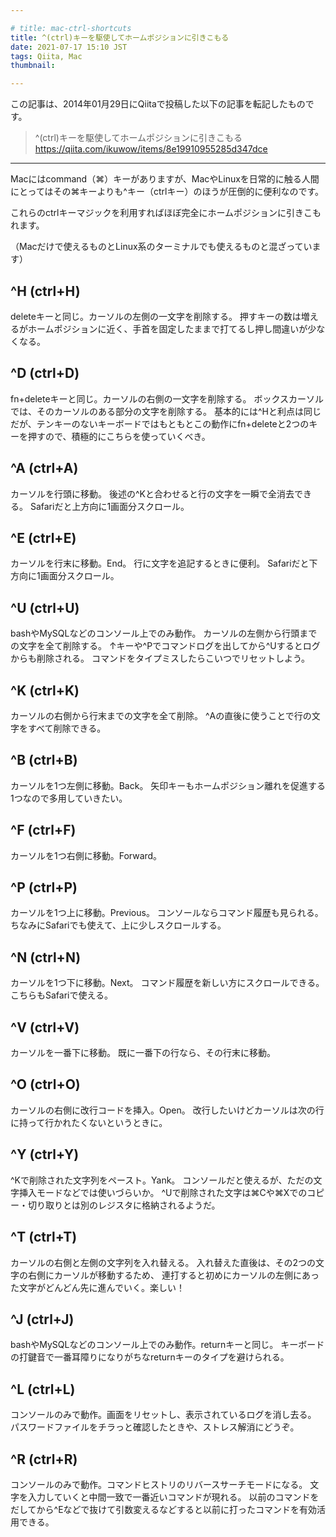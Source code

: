 ```yaml
---

# title: mac-ctrl-shortcuts
title: ^(ctrl)キーを駆使してホームポジションに引きこもる
date: 2021-07-17 15:10 JST
tags: Qiita, Mac
thumbnail:

---
```


この記事は、2014年01月29日にQiitaで投稿した以下の記事を転記したものです。

> ^(ctrl)キーを駆使してホームポジションに引きこもる  
> https://qiita.com/ikuwow/items/8e19910955285d347dce

---

Macにはcommand（⌘）キーがありますが、MacやLinuxを日常的に触る人間にとってはその⌘キーよりも^キー（ctrlキー）のほうが圧倒的に便利なのです。

これらのctrlキーマジックを利用すればほぼ完全にホームポジションに引きこもれます。

（Macだけで使えるものとLinux系のターミナルでも使えるものと混ざっています）

## ^H (ctrl+H)

deleteキーと同じ。カーソルの左側の一文字を削除する。
押すキーの数は増えるがホームポジションに近く、手首を固定したままで打てるし押し間違いが少なくなる。

## ^D (ctrl+D)

fn+deleteキーと同じ。カーソルの右側の一文字を削除する。
ボックスカーソルでは、そのカーソルのある部分の文字を削除する。
基本的には^Hと利点は同じだが、テンキーのないキーボードではもともとこの動作にfn+deleteと2つのキーを押すので、積極的にこちらを使っていくべき。

## ^A (ctrl+A)

カーソルを行頭に移動。
後述の^Kと合わせると行の文字を一瞬で全消去できる。
Safariだと上方向に1画面分スクロール。

## ^E (ctrl+E)

カーソルを行末に移動。End。
行に文字を追記するときに便利。
Safariだと下方向に1画面分スクロール。

## ^U (ctrl+U)

bashやMySQLなどのコンソール上でのみ動作。
カーソルの左側から行頭までの文字を全て削除する。
↑キーや^Pでコマンドログを出してから^Uするとログからも削除される。
コマンドをタイプミスしたらこいつでリセットしよう。

## ^K (ctrl+K)

カーソルの右側から行末までの文字を全て削除。
^Aの直後に使うことで行の文字をすべて削除できる。

## ^B (ctrl+B)

カーソルを1つ左側に移動。Back。
矢印キーもホームポジション離れを促進する1つなので多用していきたい。

## ^F (ctrl+F)

カーソルを1つ右側に移動。Forward。

## ^P (ctrl+P)

カーソルを1つ上に移動。Previous。
コンソールならコマンド履歴も見られる。
ちなみにSafariでも使えて、上に少しスクロールする。

## ^N (ctrl+N)

カーソルを1つ下に移動。Next。
コマンド履歴を新しい方にスクロールできる。
こちらもSafariで使える。

## ^V (ctrl+V)

カーソルを一番下に移動。
既に一番下の行なら、その行末に移動。

## ^O (ctrl+O)

カーソルの右側に改行コードを挿入。Open。
改行したいけどカーソルは次の行に持って行かれたくないというときに。

## ^Y (ctrl+Y)

^Kで削除された文字列をペースト。Yank。
コンソールだと使えるが、ただの文字挿入モードなどでは使いづらいか。
^Uで削除された文字は⌘Cや⌘Xでのコピー・切り取りとは別のレジスタに格納されるようだ。

## ^T (ctrl+T)

カーソルの右側と左側の文字列を入れ替える。
入れ替えた直後は、その2つの文字の右側にカーソルが移動するため、
連打すると初めにカーソルの左側にあった文字がどんどん先に進んでいく。楽しい！

## ^J (ctrl+J)

bashやMySQLなどのコンソール上でのみ動作。returnキーと同じ。
キーボードの打鍵音で一番耳障りになりがちなreturnキーのタイプを避けられる。

## ^L (ctrl+L)

コンソールのみで動作。画面をリセットし、表示されているログを消し去る。
パスワードファイルをチラっと確認したときや、ストレス解消にどうぞ。

## ^R (ctrl+R)

コンソールのみで動作。コマンドヒストリのリバースサーチモードになる。
文字を入力していくと中間一致で一番近いコマンドが現れる。
以前のコマンドをだしてから^Eなどで抜けて引数変えるなどすると以前に打ったコマンドを有効活用できる。
